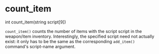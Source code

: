 # count_item

<Prototype>int count_item(string script[9])</Prototype>

`count_item()` counts the number of items with the script script in the weapon/item inventory. Interestingly, the specified script need not actually exist: it only has to be the same as the corresponding `add_item()` command's script-name argument.
